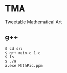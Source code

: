 # TMA
Tweetable Mathematical Art

## g++

```
$ cd src
$ g++ main.c 1.c
$ ls
$ ./a
a.exe MathPic.ppm
```
